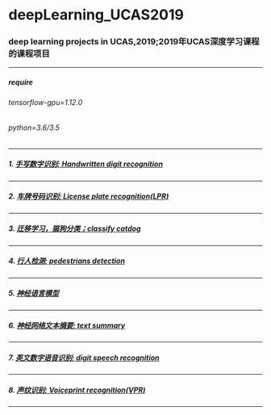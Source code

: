 # deepLearning_UCAS2019
### deep learning projects in UCAS,2019;2019年UCAS深度学习课程的课程项目
-------------------------------------------
##### require
###### tensorflow-gpu=1.12.0
###### python=3.6/3.5
-------------------------------------------
##### 1.  [手写数字识别; Handwritten digit recognition](https://github.com/WoShiDongZhiWu/deepLearning_UCAS2019/tree/master/1_%E6%89%8B%E5%86%99%E6%95%B0%E5%AD%97%E8%AF%86%E5%88%AB "Handwritten digit recognition")
--------------------------------------------
##### 2.  [车牌号码识别;  License plate recognition(LPR)](https://github.com/WoShiDongZhiWu/deepLearning_UCAS2019/tree/master/2_%E8%BD%A6%E7%89%8C%E5%8F%B7%E7%A0%81%E8%AF%86%E5%88%AB "LPR")
--------------------------------------------
##### 3.  [迁移学习，猫狗分类；classify catdog](https://github.com/WoShiDongZhiWu/deepLearning_UCAS2019/tree/master/3_%E8%BF%81%E7%A7%BB%E5%AD%A6%E4%B9%A0-%E7%8C%AB%E7%8B%97%E5%88%86%E7%B1%BB_classify_catDog "classify catdog")
--------------------------------------------
##### 4.  [行人检测; pedestrians detection](https://github.com/WoShiDongZhiWu/deepLearning_UCAS2019/tree/master/4_%E8%A1%8C%E4%BA%BA%E6%A3%80%E6%B5%8B_pedestrians_detection "pedestrians detection")
---------------------------------------
##### 5.  [神经语言模型](https://github.com/WoShiDongZhiWu/deepLearning_UCAS2019/tree/master/5_%20%E7%A5%9E%E7%BB%8F%E8%AF%AD%E8%A8%80%E6%A8%A1%E5%9E%8B "语言模型")
--------------------------------
##### 6.  [神经网络文本摘要; text summary](https://github.com/WoShiDongZhiWu/deepLearning_UCAS2019/tree/master/6_%E7%A5%9E%E7%BB%8F%E7%BD%91%E7%BB%9C%E6%96%87%E6%9C%AC%E6%91%98%E8%A6%81 "text summary")
-------------------------------------
##### 7.  [英文数字语音识别; digit speech recognition](https://github.com/WoShiDongZhiWu/deepLearning_UCAS2019/tree/master/7_%E8%8B%B1%E6%96%87%E6%95%B0%E5%AD%97%E8%AF%AD%E9%9F%B3%E8%AF%86%E5%88%AB "digit speech recognition")
------------------------------------------
##### 8.  [声纹识别; Voiceprint recognition(VPR)](https://github.com/WoShiDongZhiWu/deepLearning_UCAS2019/tree/master/8_%E5%A3%B0%E7%BA%B9%E8%AF%86%E5%88%AB "VPR")
--------------------------------------
